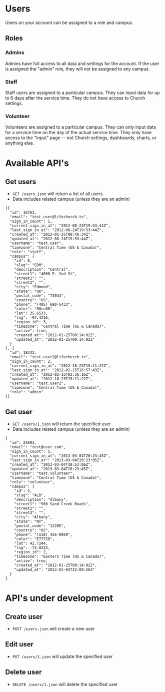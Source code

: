 # Users

Users on your account can be assigned to a role and campus. 

## Roles

### Admins

Admins have full access to all data and settings for the account. If the user is assigned the "admin" role, they will not be assigned to any campus.

### Staff

Staff users are assigned to a particular campus. They can input data for up to 6 days after the service time. They do not have access to Church settings.

### Volunteer

Volunteers are assigned to a particular campus. They can only input data for a service time on the day of the actual service time. They only have access to the "Input" page -- not Church settings, dashboards, charts, or anything else.


# Available API's

## Get users

* `GET /users.json` will return a list of all users
* Data includes related campus (unless they are an admin)

```
[{
  "id": 16763,
  "email": "test.user@lifechurch.tv",
  "sign_in_count": 1,
  "current_sign_in_at": "2012-08-24T19:53:44Z",
  "last_sign_in_at": "2012-08-24T19:53:44Z",
  "created_at": "2012-01-25T00:46:34Z",
  "updated_at": "2012-08-24T19:53:44Z",
  "username": "test.user",
  "timezone": "Central Time (US & Canada)",
  "role": "staff",
  "campus": {
    "id": 6,
    "slug": "EDM",
    "description": "Central",
    "street1": "4600 E. 2nd St",
    "street2": "",
    "street3": "",
    "city": "Edmond",
    "state": "OK",
    "postal_code": "73034",
    "country": "US",
    "phone": "(405) 680-5433",
    "color": "00cc00",
    "lat": 35.6533,
    "lng": -97.4216,
    "region_id": 3,
    "timezone": "Central Time (US & Canada)",
    "active": true,
    "created_at": "2012-01-25T00:14:02Z",
    "updated_at": "2012-01-25T00:14:02Z"
  }
}, {
  "id": 18342,
  "email": "test.user2@lifechurch.tv",
  "sign_in_count": 2,
  "current_sign_in_at": "2012-10-23T15:11:22Z",
  "last_sign_in_at": "2012-02-15T16:57:43Z",
  "created_at": "2012-02-15T02:36:16Z",
  "updated_at": "2012-10-23T15:11:22Z",
  "username": "test.user2",
  "timezone": "Central Time (US & Canada)",
  "role": "admin"
}]
```


## Get user

* `GET /users/1.json` will return the specified user
* Data includes related campus (unless they are an admin)

```
{
  "id": 25693,
  "email": "test@user.com",
  "sign_in_count": 5,
  "current_sign_in_at": "2013-03-04T20:23:45Z",
  "last_sign_in_at": "2013-03-04T20:23:05Z",
  "created_at": "2013-03-04T19:53:06Z",
  "updated_at": "2013-03-04T20:23:45Z",
  "username": "test.volunteer",
  "timezone": "Central Time (US & Canada)",
  "role": "volunteer",
  "campus": {
    "id": 2,
    "slug": "ALB",
    "description": "Albany",
    "street1": "560 Sand Creek Roads",
    "street2": "",
    "street3": "",
    "city": "Albany",
    "state": "NY",
    "postal_code": "12205",
    "country": "US",
    "phone": "(518) 456-0969",
    "color": "E7772D",
    "lat": 42.7244,
    "lng": -73.8223,
    "region_id": 2,
    "timezone": "Eastern Time (US & Canada)",
    "active": true,
    "created_at": "2012-01-25T00:14:02Z",
    "updated_at": "2013-03-04T22:09:56Z"
  }
}
```

# API's under development

## Create user

* `POST /users.json` will create a new user

## Edit user

* `PUT /users/1.json` will update the specified user

## Delete user

* `DELETE /users/1.json` will delete the specified user